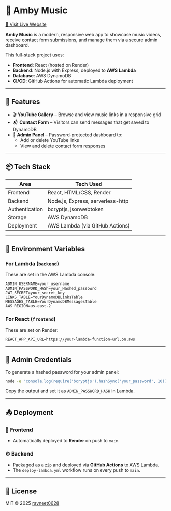 # 🎵 Amby Music
[🔗 Visit Live Website](https://ambymusic-ni9u.onrender.com)

**Amby Music** is a modern, responsive web app to showcase music videos, receive contact form submissions, and manage them via a secure admin dashboard.

This full-stack project uses:
- **Frontend**: React (hosted on Render)
- **Backend**: Node.js with Express, deployed to **AWS Lambda**
- **Database**: AWS DynamoDB
- **CI/CD**: GitHub Actions for automatic Lambda deployment

---

## 🚀 Features

- 🎬 **YouTube Gallery** – Browse and view music links in a responsive grid
- 📬 **Contact Form** – Visitors can send messages that get saved to DynamoDB
- 🔐 **Admin Panel** – Password-protected dashboard to:
  - Add or delete YouTube links
  - View and delete contact form responses

---

## 📦 Tech Stack

| Area        | Tech Used                     |
|-------------|-------------------------------|
| Frontend    | React, HTML/CSS, Render       |
| Backend     | Node.js, Express, serverless-http |
| Authentication | bcryptjs, jsonwebtoken     |
| Storage     | AWS DynamoDB                  |
| Deployment  | AWS Lambda (via GitHub Actions) |

---

## 🔑 Environment Variables

### For Lambda (`backend`)
These are set in the AWS Lambda console:

```
ADMIN_USERNAME=your_username
ADMIN_PASSWORD_HASh=your_Hashed_passowrd   
JWT_SECRET=your_secret_key
LINKS_TABLE=YourDynamoDBLinksTable
MESSAGES_TABLE=YourDynamoDBMessagesTable
AWS_REGION=us-east-2
```

### For React (`frontend`)
These are set on Render:
```
REACT_APP_API_URL=https://your-lambda-function-url.on.aws
```

---

## 🔐 Admin Credentials

To generate a hashed password for your admin panel:

```bash
node -e "console.log(require('bcryptjs').hashSync('your_password', 10))"
```

Copy the output and set it as `ADMIN_PASSWORD_HASH` in Lambda.

---

## 📤 Deployment

### 🔁 Frontend
- Automatically deployed to **Render** on push to `main`.

### ⚙️ Backend
- Packaged as a `zip` and deployed via **GitHub Actions** to AWS Lambda.
- The `deploy-lambda.yml` workflow runs on every push to `main`.

---

## 📄 License

MIT © 2025 [ravneet0628](https://github.com/ravneet0628)
